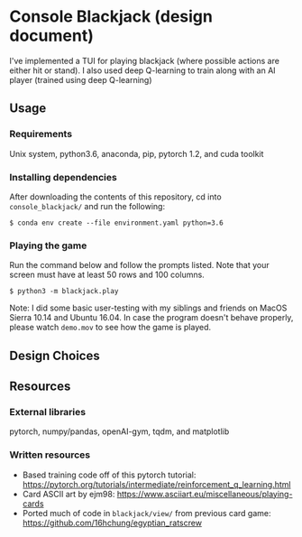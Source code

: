 # Console Blackjack (design document)
I've implemented a TUI for playing blackjack (where possible actions are either hit or stand). I also used deep Q-learning to train  along with an AI player (trained using deep Q-learning)

## Usage
### Requirements
Unix system, python3.6, anaconda, pip, pytorch 1.2, and cuda toolkit

### Installing dependencies
After downloading the contents of this repository, cd into `console_blackjack/` and run the following:
```
$ conda env create --file environment.yaml python=3.6
```

### Playing the game
Run the command below and follow the prompts listed. Note that your screen must have at least 50 rows and 100 columns.
```
$ python3 -m blackjack.play
```
Note: I did some basic user-testing with my siblings and friends on MacOS Sierra 10.14 and Ubuntu 16.04. In case the program doesn't behave properly, please watch `demo.mov` to see how the game is played.

## Design Choices
  

## Resources
### External libraries
pytorch, numpy/pandas, openAI-gym, tqdm, and matplotlib

### Written resources
- Based training code off of this pytorch tutorial: https://pytorch.org/tutorials/intermediate/reinforcement_q_learning.html
- Card ASCII art by ejm98: https://www.asciiart.eu/miscellaneous/playing-cards
- Ported much of code in `blackjack/view/` from previous card game: https://github.com/16hchung/egyptian_ratscrew
